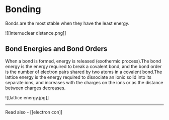 # Bonding

Bonds are the most stable when they have the least energy.


![[internuclear distance.png]]

## Bond Energies and Bond Orders


When a bond is formed, energy is released (exothermic process).The bond energy is the energy required to break a covalent bond, and the bond order is the number of electron pairs shared by two atoms in a covalent bond.The lattice energy is the energy required to dissociate an ionic solid into its separate ions, and increases with the charges on the ions or as the distance between charges decreases.

![[lattice energy.jpg]]

---
Read also - [[electron con]]